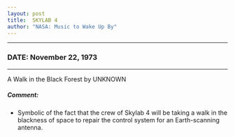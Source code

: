 ```yaml
---
layout: post
title:  SKYLAB 4
author: "NASA: Music to Wake Up By"
---
```


----
### DATE: November 22, 1973
----
A Walk in the Black Forest by UNKNOWN

##### Comment:
* Symbolic of  the fact that the crew of Skylab 4 will be taking a walk in the blackness of space to repair the control system for an Earth-scanning antenna.
